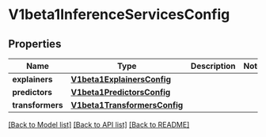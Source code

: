 # V1beta1InferenceServicesConfig

## Properties
Name | Type | Description | Notes
------------ | ------------- | ------------- | -------------
**explainers** | [**V1beta1ExplainersConfig**](V1beta1ExplainersConfig.md) |  | 
**predictors** | [**V1beta1PredictorsConfig**](V1beta1PredictorsConfig.md) |  | 
**transformers** | [**V1beta1TransformersConfig**](V1beta1TransformersConfig.md) |  | 

[[Back to Model list]](../sdk_doc.md#documentation-for-models) [[Back to API list]](../sdk_doc.md#documentation-for-api-endpoints) [[Back to README]](../sdk_doc.md)


